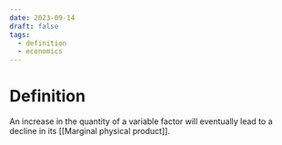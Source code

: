 ```yaml
---
date: 2023-09-14
draft: false
tags:
  - definition
  - economics
---
```

# Definition

An increase in the quantity of a variable factor will eventually lead to a decline in its [[Marginal physical product]].